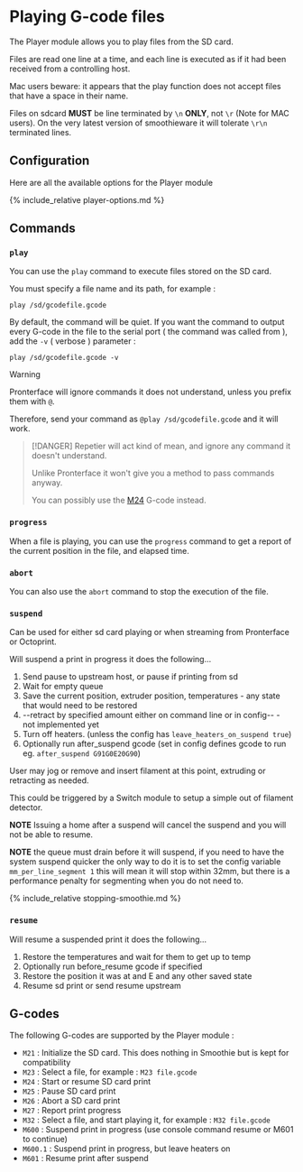 
# Playing G-code files

The Player module allows you to play files from the SD card. 

Files are read one line at a time, and each line is executed as if it had been received from a controlling host.

Mac users beware: it appears that the play function does not accept files that have a space in their name. 

Files on sdcard **MUST** be line terminated by `\n` **ONLY**, not `\r` (Note for MAC users).
On the very latest version of smoothieware it will tolerate `\r\n` terminated lines.

## Configuration

Here are all the available options for the Player module

{% include_relative player-options.md %}

## Commands

### `play`

You can use the `play` command to execute files stored on the SD card.

You must specify a file name and its path, for example :

```
play /sd/gcodefile.gcode
```

By default, the command will be quiet. If you want the command to output every G-code in the file to the serial port ( the command was called from ), add the `-v` ( verbose ) parameter :

```
play /sd/gcodefile.gcode -v
```

> [!WARNING]
> Pronterface will ignore commands it does not understand, unless you prefix them with `@`.
> 
> Therefore, send your command as `@play /sd/gcodefile.gcode` and it will work.

> [!DANGER]
> Repetier will act kind of mean, and ignore any command it doesn't understand. 
> 
> Unlike Pronterface it won't give you a method to pass commands anyway.
> 
> You can possibly use the [M24](/supported-g-codes.md) G-code instead.

### `progress`

When a file is playing, you can use the `progress` command to get a report of the current position in the file, and elapsed time.

### `abort`

You can also use the `abort` command to stop the execution of the file.

### `suspend`

Can be used for either sd card playing or when streaming from Pronterface or Octoprint.

Will suspend a print in progress it does the following...

1. Send pause to upstream host, or pause if printing from sd
2. Wait for empty queue
3. Save the current position, extruder position, temperatures - any state that would need to be restored
4. --retract by specified amount either on command line or in config-- - not implemented yet
5. Turn off heaters. (unless the config has `leave_heaters_on_suspend true`)
6. Optionally run after_suspend gcode (set in config defines gcode to run eg. `after_suspend G91G0E20G90`)

User may jog or remove and insert filament at this point, extruding or retracting as needed.

This could be triggered by a Switch module to setup a simple out of filament detector.

**NOTE** Issuing a home after a suspend will cancel the suspend and you will not be able to resume.

**NOTE** the queue must drain before it will suspend, if you need to have the system suspend quicker the only way to do it is to set the config variable `mm_per_line_segment 1` this will mean it will stop within 32mm, but there is a performance penalty for segmenting when you do not need to.

{% include_relative stopping-smoothie.md %}

### `resume`

Will resume a suspended print it does the following...

1. Restore the temperatures and wait for them to get up to temp
2. Optionally run before_resume gcode if specified
3. Restore the position it was at and E and any other saved state
4. Resume sd print or send resume upstream

## G-codes

The following G-codes are supported by the Player module :

- `M21` : Initialize the SD card. This does nothing in Smoothie but is kept for compatibility
- `M23` : Select a file, for example : `M23 file.gcode`
- `M24` : Start or resume SD card print
- `M25` : Pause SD card print 
- `M26` : Abort a SD card print
- `M27` : Report print progress
- `M32` : Select a file, and start playing it, for example : `M32 file.gcode`
- `M600` : Suspend print in progress (use console command resume or M601 to continue)
- `M600.1` : Suspend print in progress, but leave heaters on
- `M601` : Resume print after suspend
